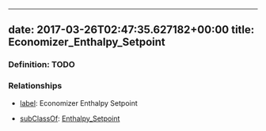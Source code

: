 
---
date: 2017-03-26T02:47:35.627182+00:00
title: Economizer_Enthalpy_Setpoint
---
### Definition: TODO

### Relationships

* [label](http://www.w3.org/2000/01/rdf-schema#label): Economizer Enthalpy Setpoint

* [subClassOf](http://www.w3.org/2000/01/rdf-schema#subClassOf): [Enthalpy_Setpoint](https://brickschema.org/schema/1.0/Brick#Enthalpy_Setpoint)
